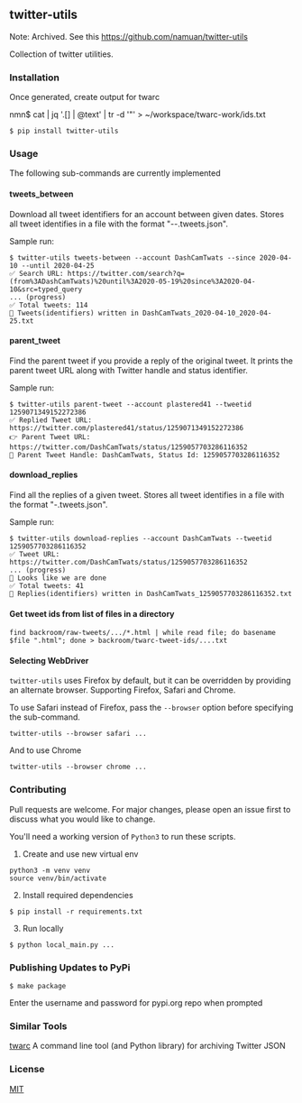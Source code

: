 ## twitter-utils

Note: Archived. See this https://github.com/namuan/twitter-utils

Collection of twitter utilities.

### Installation

Once generated, create output for twarc

nmn$ cat  | jq '.[] | @text' | tr -d '\"' > ~/workspace/twarc-work/ids.txt

```
$ pip install twitter-utils
```

### Usage

The following sub-commands are currently implemented

#### tweets_between

Download all tweet identifiers for an account between given dates.
Stores all tweet identifies in a file with the format "<twitter-handle>-<since-date>-<until-date>.tweets.json".

Sample run:
```
$ twitter-utils tweets-between --account DashCamTwats --since 2020-04-10 --until 2020-04-25
✅ Search URL: https://twitter.com/search?q=(from%3ADashCamTwats)%20until%3A2020-05-19%20since%3A2020-04-10&src=typed_query
... (progress)
✅ Total tweets: 114
📝 Tweets(identifiers) written in DashCamTwats_2020-04-10_2020-04-25.txt
```

#### parent_tweet

Find the parent tweet if you provide a reply of the original tweet. 
It prints the parent tweet URL along with Twitter handle and status identifier.

Sample run:
```
$ twitter-utils parent-tweet --account plastered41 --tweetid 1259071349152272386
✅ Replied Tweet URL: https://twitter.com/plastered41/status/1259071349152272386
👉 Parent Tweet URL: https://twitter.com/DashCamTwats/status/1259057703286116352
📝 Parent Tweet Handle: DashCamTwats, Status Id: 1259057703286116352
```  

#### download_replies

Find all the replies of a given tweet. 
Stores all tweet identifies in a file with the format "<twitter-handle>-<status-id>.tweets.json".

Sample run:
```
$ twitter-utils download-replies --account DashCamTwats --tweetid 1259057703286116352
✅ Tweet URL: https://twitter.com/DashCamTwats/status/1259057703286116352
... (progress)
🤩 Looks like we are done
✅ Total tweets: 41
📝 Replies(identifiers) written in DashCamTwats_1259057703286116352.txt
```

#### Get tweet ids from list of files in a directory

```shell
find backroom/raw-tweets/.../*.html | while read file; do basename $file ".html"; done > backroom/twarc-tweet-ids/....txt
```

#### Selecting WebDriver

`twitter-utils` uses Firefox by default, but it can be overridden by providing an alternate browser.
Supporting Firefox, Safari and Chrome.  

To use Safari instead of Firefox, pass the `--browser` option before specifying the sub-command.

```
twitter-utils --browser safari ...
```

And to use Chrome

```
twitter-utils --browser chrome ...
```

### Contributing

Pull requests are welcome. 
For major changes, please open an issue first to discuss what you would like to change.

You'll need a working version of `Python3` to run these scripts.

1) Create and use new virtual env

```
python3 -m venv venv
source venv/bin/activate
```

2) Install required dependencies

```
$ pip install -r requirements.txt
```

3) Run locally

```
$ python local_main.py ...
```

### Publishing Updates to PyPi

```shell
$ make package
```

Enter the username and password for pypi.org repo when prompted

### Similar Tools

[twarc](https://github.com/DocNow/twarc) A command line tool (and Python library) for archiving Twitter JSON

### License

[MIT](https://choosealicense.com/licenses/mit/)
